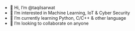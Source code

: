 - 👋 Hi, I’m @taqilsarwat
- 👀 I’m interested in Machine Learning, IoT & Cyber Security
- 🌱 I’m currently learning Python, C/C++ & other language
- 💞️ I’m looking to collaborate on anyone

<!---
taqilsarwat/taqilsarwat is a ✨ special ✨ repository because its `README.md` (this file) appears on your GitHub profile.
You can click the Preview link to take a look at your changes.
--->
